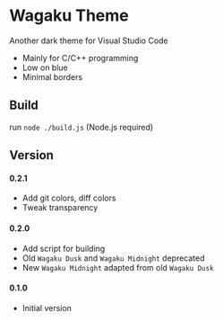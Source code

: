 # Wagaku Theme

Another dark theme for Visual Studio Code

- Mainly for C/C++ programming
- Low on blue
- Minimal borders

## Build

run `node ./build.js` (Node.js required)

## Version

#### 0.2.1

- Add git colors, diff colors
- Tweak transparency

#### 0.2.0

- Add script for building
- Old `Wagaku Dusk` and `Wagaku Midnight` deprecated
- New `Wagaku Midnight` adapted from old `Wagaku Dusk`

#### 0.1.0

- Initial version